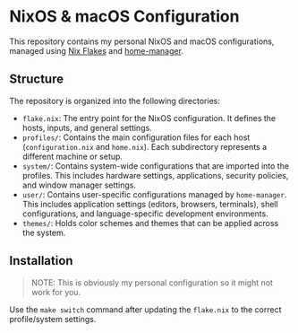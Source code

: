 # NixOS & macOS Configuration

This repository contains my personal NixOS and macOS configurations, managed using [Nix Flakes](https://nixos.wiki/wiki/Flakes) and [home-manager](https://github.com/nix-community/home-manager).

## Structure

The repository is organized into the following directories:

-   `flake.nix`: The entry point for the NixOS configuration. It defines the hosts, inputs, and general settings.
-   `profiles/`: Contains the main configuration files for each host (`configuration.nix` and `home.nix`). Each subdirectory represents a different machine or setup.
-   `system/`: Contains system-wide configurations that are imported into the profiles. This includes hardware settings, applications, security policies, and window manager settings.
-   `user/`: Contains user-specific configurations managed by `home-manager`. This includes application settings (editors, browsers, terminals), shell configurations, and language-specific development environments.
-   `themes/`: Holds color schemes and themes that can be applied across the system.

## Installation

> NOTE: This is obviously my personal configuration so it might not work for you.

Use the `make switch` command after updating the `flake.nix` to the correct profile/system settings.
